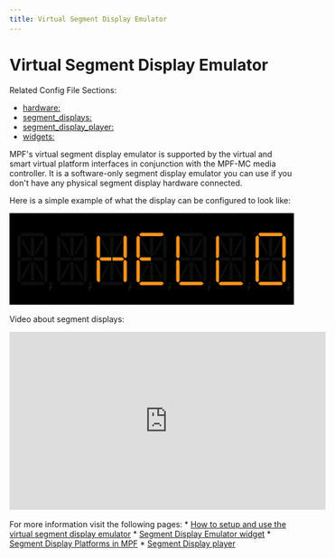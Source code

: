 ```yaml
---
title: Virtual Segment Display Emulator
---
```


# Virtual Segment Display Emulator


Related Config File Sections:

* [hardware:](../../config/hardware.md)
* [segment_displays:](../../config/segment_displays.md)
* [segment_display_player:](../../config/segment_display_player.md)
* [widgets:](../../config/widgets.md)

MPF's virtual segment display emulator is supported by the virtual and
smart virtual platform interfaces in conjunction with the MPF-MC media
controller. It is a software-only segment display emulator you can use
if you don't have any physical segment display hardware connected.

Here is a simple example of what the display can be configured to look
like:

![image](../../mc/images/widget_segment_display_emulator.png)

Video about segment displays:

<div class="video-wrapper">
<iframe width="560" height="315" src="https://www.youtube.com/embed/Jyf3jxGXnTw" title="YouTube video player" frameborder="0" allow="accelerometer; autoplay; clipboard-write; encrypted-media; gyroscope; picture-in-picture" allowfullscreen></iframe>
</div>

For more information visit the following pages: \*
[How to setup and use the virtual segment display emulator](../../mc/widgets/segment_display_emulator/how_to.md) \*
[Segment Display Emulator widget](../../mc/widgets/segment_display_emulator/index.md) \* [Segment Display Platforms in MPF](../segment_display_platforms.md) \*
[Segment Display player](../../config_players/segment_display_player.md)
